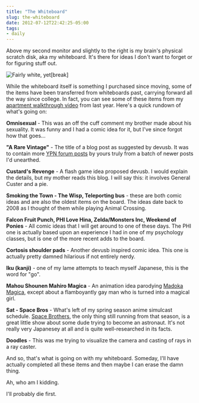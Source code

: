 ```yaml
---
title: "The Whiteboard"
slug: the-whiteboard
date: 2012-07-12T22:42:25-05:00
tags:
- daily
---
```

Above my second monitor and slightly to the right is my brain's physical scratch disk, aka my whiteboard. It's there for ideas I don't want to forget or for figuring stuff out.

![](http://images.dxprog.com/blog/whiteboard.jpg "Fairly white, yet")[break]

While the whiteboard itself is something I purchased since moving, some of the items have been transferred from whiteboards past, carrying forward all the way since college. In fact, you can see some of these items from my [apartment walkthrough video](http://dxprog.com/entry/alright-here-you-go) from last year. Here's a quick rundown of what's going on:

**Omnisexual** - This was an off the cuff comment my brother made about his sexuality. It was funny and I had a comic idea for it, but I've since forgot how that goes...

**"A Rare Vintage"** - The title of a blog post as suggested by devusb. It was to contain more [YPN forum posts](http://dxprog.com/entry/have-you-ever-hated-yourself/) by yours truly from a batch of newer posts I'd unearthed.

**Custard's Revenge** - A flash game idea proposed devusb. I would explain the details, but my mother reads this blog. I will say this: it involves General Custer and a pie.

**Smoking the Town - The Wisp, Teleporting bus** - these are both comic ideas and are also the oldest items on the board. The ideas date back to 2008 as I thought of them while playing Animal Crossing.

**Falcon Fruit Punch, PHI Love Hina, Zelda/Monsters Inc, Weekend of Ponies** - All comic ideas that I will get around to one of these days. The PHI one is actually based upon an experience I had in one of my psychology classes, but is one of the more recent adds to the board.

**Cortosis shoulder pads** - Another devusb inspired comic idea. This one is actually pretty damned hilarious if not entirely nerdy.

**Iku (kanji)** - one of my lame attempts to teach myself Japanese, this is the word for "go".

**Mahou Shounen Mahiro Magica** - An animation idea parodying [Madoka Magica](http://en.wikipedia.org/wiki/Madoka_Magica), except about a flamboyantly gay man who is turned into a magical girl.

**Sat - Space Bros** - What's left of my spring season anime simulcast schedule. [Space Brothers](http://www.crunchyroll.com/space-brothers), the only thing still running from that season, is a great little show about some dude trying to become an astronaut. It's not really very Japanesey at all and is quite well-researched in its facts.

**Doodles** - This was me trying to visualize the camera and casting of rays in a ray caster.

And so, that's what is going on with my whiteboard. Someday, I'll have actually completed all these items and then maybe I can erase the damn thing.

Ah, who am I kidding.

I'll probably die first.
